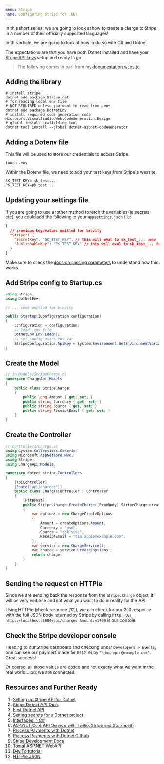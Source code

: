 ```yaml
---
menu: Stripe
name: Configuring Stripe for .NET
---
```


In this short series, we are going to look at how to create a charge to Stripe in a number of their officially supported languages!

In this article, we are going to look at how to do so with C# and Dotnet.

The expectations are that you have both Dotnet installed and have your [Stripe API keys](https://stripe.com/docs/keys) setup and ready to go.

> The following comes in part from my [documentation website](https://docs.dennisokeeffe.com/manual-stripe-dotnet-stripe-configuration).

## Adding the library

```shell
# install stripe
dotnet add package Stripe.net
# for reading local env file
# NOT REQUIRED unless you want to read from .env
dotnet add package DotNetEnv
# install required code generation code
Microsoft.VisualStudio.Web.CodeGeneration.Design
# global install scaffolding tool
dotnet tool install --global dotnet-aspnet-codegenerator
```

## Adding a Dotenv file

This file will be used to store our credentials to access Stripe.

```shell
touch .env
```

Within the Dotenv file, we need to add your test keys from Stripe's website.

```shell
SK_TEST_KEY= sk_test...
PK_TEST_KEY=pk_test...
```

## Updating your settings file

If you are going to use another method to fetch the variables (ie secrets etc), you could add the following to your `appsettings.json` file:

```json
{
  // previous key/values omitted for brevity
  "Stripe": {
    "SecretKey": "SK_TEST_KEY", // this will eval to sk_test_... .env
    "PublishableKey": "PK_TEST_KEY" // this will eval to sk_test_... from .env
  }
}
```

Make sure to check the [docs on passing parameters](https://docs.microsoft.com/en-us/dotnet/csharp/programming-guide/classes-and-structs/passing-parameters) to understand how this works.

## Add Stripe config to Startup.cs

```csharp
using Stripe;
using DotNetEnv;

// ... code omitted for brevity

public Startup(IConfiguration configuration)
{
    Configuration = configuration;
    // load .env file
    DotNetEnv.Env.Load();
    // set config using env var
    StripeConfiguration.ApiKey = System.Environment.GetEnvironmentVariable("SK_TEST_KEY");
}
```

## Create the Model

```cs
// in Models/StripeCharge.cs
namespace ChargeApi.Models
{
    public class StripeCharge
    {
        public long Amount { get; set; }
        public string Currency { get; set; }
        public string Source { get; set; }
        public string ReceiptEmail { get; set; }
    }
}
```

## Create the Controller

```cs
// Controllers/Charge.cs
using System.Collections.Generic;
using Microsoft.AspNetCore.Mvc;
using Stripe;
using ChargeApi.Models;

namespace dotnet_stripe.Controllers
{
    [ApiController]
    [Route("api/charges")]
    public class ChargesController : Controller
    {
        [HttpPost]
        public Stripe.Charge CreateCharge([FromBody] StripeCharge createOptions)
        {
            var options = new ChargeCreateOptions
            {
                Amount = createOptions.Amount,
                Currency = "usd",
                Source = "tok_visa",
                ReceiptEmail = "tim.apple@example.com",
            };
            var service = new ChargeService();
            var charge = service.Create(options);
            return charge;
        }
    }
}
```

## Sending the request on HTTPie

Since we are sending back the response from the `Stripe.Charge` object, it will be very verbose and not what you want to do in reality for the API.

Using HTTPie (check resource [12]), we can check for our 200 response with the full JSON body returned by Stripe by calling `http POST http://localhost:5000/api/charges Amount:=1700` in our console.

## Check the Stripe developer console

Heading to our Stripe dashboard and checking under `Developers > Events`, one can see our payment made for `US$2.00` by `"tim.apple@example.com"`. Great success!

Of course, all those values are coded and not exactly what we want in the real world... but we are connected.

## Resources and Further Ready

1. [Setting up Stripe API for Dotnet](https://codebrains.io/integrate-stripe-api-with-asp-net-core-creating-customers/)
2. [Stripe Dotnet API Docs](https://stripe.com/docs/api?lang=dotnet)
3. [First Dotnet API](https://docs.microsoft.com/en-us/aspnet/core/tutorials/first-web-api?view=aspnetcore-3.1&tabs=visual-studio-mac)
4. [Setting secrets for a Dotnet project](https://docs.microsoft.com/en-us/aspnet/core/security/app-secrets?view=aspnetcore-3.1&tabs=linux)
5. [Interfaces in C#](https://docs.microsoft.com/en-us/dotnet/csharp/language-reference/keywords/interface)
6. [ASP.NET Core API Service with Twilio, Stripe and Stormpath](https://stormpath.com/blog/build-api-service-dotnet-core-twilio-stripe)
7. [Process Payments with Dotnet](https://cmatskas.com/processing-payments-and-being-pci-compliant-with-stripe-js/?utm_content=buffer55d56&utm_medium=social&utm_source=twitter.com&utm_campaign=buffer)
8. [Process Payments with Dotnet Github](https://github.com/cmatskas/StripeSample/tree/master/StripeSample)
9. [Stripe Development Docs](https://stripe.com/docs/development#create-charge)
10. [Toptal ASP.NET WebAPI](https://www.toptal.com/asp-dot-net/asp-net-web-api-tutorial)
11. [Dev.To tutorial](https://dev.to/integerman/creating-a-net-core-api-3n6d)
12. [HTTPie JSON](https://httpie.org/doc#default-behaviour)

